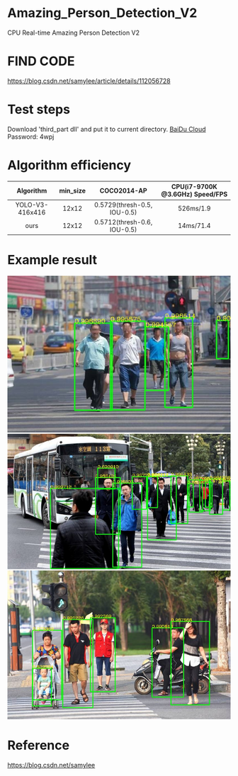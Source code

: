 # Amazing_Person_Detection_V2
CPU Real-time Amazing Person Detection V2
# FIND CODE  
https://blog.csdn.net/samylee/article/details/112056728  
# Test steps
Download 'third_part dll' and put it to current directory. [BaiDu Cloud](https://pan.baidu.com/s/1X9-pDypbj-TJMFxiSqow9A) Password: 4wpj  
# Algorithm efficiency
| Algorithm | min_size | COCO2014-AP | CPU(i7-9700K @3.6GHz) Speed/FPS |
|:------:|:------:|:------:|:------:|
| YOLO-V3-416x416  | 12x12 | 0.5729(thresh-0.5, IOU-0.5) |526ms/1.9|
| ours  | 12x12 | 0.5712(thresh-0.6, IOU-0.5) |14ms/71.4|
# Example result
![image](https://github.com/samylee/Amazing_Person_Detection_V2/blob/main/results/timg6.jpg)
![image](https://github.com/samylee/Amazing_Person_Detection_V2/blob/main/results/timg7.jpg)
![image](https://github.com/samylee/Amazing_Person_Detection_V2/blob/main/results/timg8.jpg)
# Reference
https://blog.csdn.net/samylee
